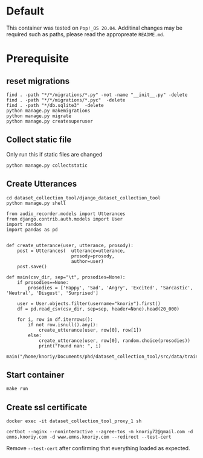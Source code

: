# Default

This container was tested on `Pop!_OS 20.04`.
Additinal changes may be required such as paths, please read the appropreate `README.md`.

# Prerequisite
## reset migrations
```
find . -path "*/*/migrations/*.py" -not -name "__init__.py" -delete
find . -path "*/*/migrations/*.pyc"  -delete
find . -path "*/db.sqlite3"  -delete
python manage.py makemigrations
python manage.py migrate
python manage.py createsuperuser
```
## Collect static file
Only run this if static files are changed
```
python manage.py collectstatic
```
## Create Utterances
```
cd dataset_collection_tool/django_dataset_collection_tool
python manage.py shell
```
```
from audio_recorder.models import Utterances
from django.contrib.auth.models import User
import random
import pandas as pd


def create_utterance(user, utterance, prosody):
	post = Utterances(	utterance=utterance,
						prosody=prosody,
						author=user)
	post.save()

def main(csv_dir, sep="\t", prosodies=None):
	if prosodies==None:
		prosodies = ['Happy', 'Sad', 'Angry', 'Excited', 'Sarcastic', 'Neutral', 'Disgust', 'Surprised']
	
	user = User.objects.filter(username="knoriy").first()
	df = pd.read_csv(csv_dir, sep=sep, header=None).head(20_000)
	
	for i, row in df.iterrows():
		if not row.isnull().any():
			create_utterance(user, row[0], row[1])
		else:
			create_utterance(user, row[0], random.choice(prosodies))
			print("Found nan: ", i)

main("/home/knoriy/Documents/phd/dataset_collection_tool/src/data/train.tsv")
```
## Start container
```
make run
```
## Create ssl certificate
```
docker exec -it dataset_collection_tool_proxy_1 sh
```
```
certbot --nginx --noninteractive --agree-tos -m knoriy72@gmail.com -d emns.knoriy.com -d www.emns.knoriy.com --redirect --test-cert
```
Remove `--test-cert` after confirming that everything loaded as expected.
